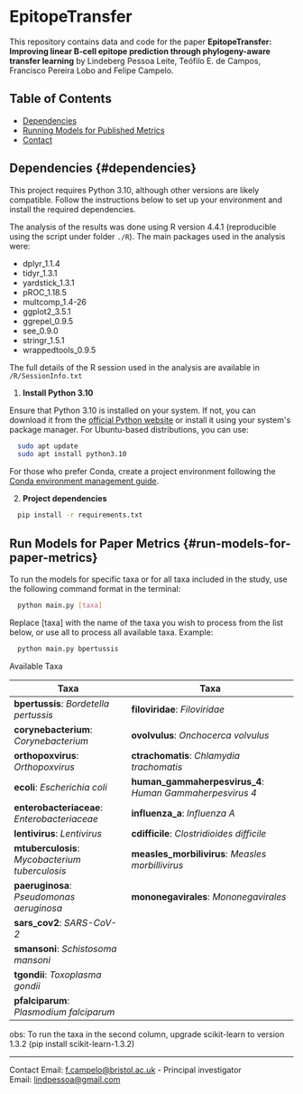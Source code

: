 # EpitopeTransfer

This repository contains data and code for the paper **EpitopeTransfer:
Improving linear B-cell epitope prediction through phylogeny-aware
transfer learning** by Lindeberg Pessoa Leite, Teófilo E. de Campos,
Francisco Pereira Lobo and Felipe Campelo.

## Table of Contents

-   [Dependencies](#dependencies)
-   [Running Models for Published
    Metrics](#run-models-for-paper-metrics)
-   [Contact](#contact)

## Dependencies {#dependencies}

This project requires Python 3.10, although other versions are likely
compatible. Follow the instructions below to set up your environment and
install the required dependencies.

The analysis of the results was done using R version 4.4.1 (reproducible
using the script under folder `./R`). The main packages used in the
analysis were:

-   dplyr_1.1.4
-   tidyr_1.3.1
-   yardstick_1.3.1
-   pROC_1.18.5
-   multcomp_1.4-26
-   ggplot2_3.5.1
-   ggrepel_0.9.5
-   see_0.9.0
-   stringr_1.5.1
-   wrappedtools_0.9.5

The full details of the R session used in the analysis are available in `/R/SessionInfo.txt`

1.  **Install Python 3.10**

Ensure that Python 3.10 is installed on your system. If not, you can download it from the [official Python website](https://www.python.org/downloads/release/python-3100/) or install it using your system's package manager. For Ubuntu-based distributions, you can use:

``` bash
  sudo apt update
  sudo apt install python3.10
```

For those who prefer Conda, create a project environment following the [Conda environment management guide](https://conda.io/projects/conda/en/latest/user-guide/tasks/manage-environments.html).

2.  **Project dependencies**

``` bash
  pip install -r requirements.txt
```

## Run Models for Paper Metrics {#run-models-for-paper-metrics}

To run the models for specific taxa or for all taxa included in the
study, use the following command format in the terminal:

``` bash
  python main.py [taxa]
```

Replace [taxa] with the name of the taxa you wish to process from the list below, or use all to process all available taxa. Example:

``` bash
  python main.py bpertussis
```

Available Taxa

| **Taxa**                                        | **Taxa**                                                 |
|-----------------------------------|-------------------------------------|
| **bpertussis**: *Bordetella pertussis*          | **filoviridae**: *Filoviridae*                           |
| **corynebacterium**: *Corynebacterium*          | **ovolvulus**: *Onchocerca volvulus*                     |
| **orthopoxvirus**: *Orthopoxvirus*              | **ctrachomatis**: *Chlamydia trachomatis*                |
| **ecoli**: *Escherichia coli*                   | **human_gammaherpesvirus_4**: *Human Gammaherpesvirus 4* |
| **enterobacteriaceae**: *Enterobacteriaceae*    | **influenza_a**: *Influenza A*                           |
| **lentivirus**: *Lentivirus*                    | **cdifficile**: *Clostridioides difficile*               |
| **mtuberculosis**: *Mycobacterium tuberculosis* | **measles_morbilivirus**: *Measles morbillivirus*        |
| **paeruginosa**: *Pseudomonas aeruginosa*       | **mononegavirales**: *Mononegavirales*                   |
| **sars_cov2**: *SARS-CoV-2*                     |                                                          |
| **smansoni**: *Schistosoma mansoni*             |                                                          |
| **tgondii**: *Toxoplasma gondii*                |                                                          |
| **pfalciparum**: *Plasmodium falciparum*        |                                                          |

obs: To run the taxa in the second column, upgrade scikit-learn to
version 1.3.2 (pip install scikit-learn-1.3.2)

*****
Contact Email:
[f.campelo\@bristol.ac.uk](mailto:f.campelo@bristol.ac.uk) - Principal
investigator <br> Email:
[lindpessoa\@gmail.com](mailto:lindpessoa@gmail.com)
